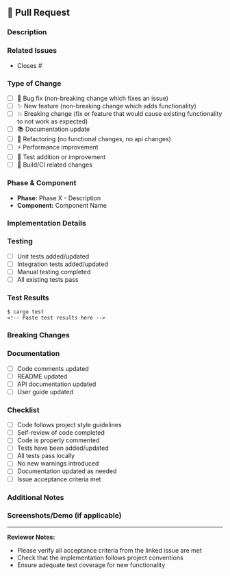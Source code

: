 ## 🚀 Pull Request

### Description
<!-- Provide a brief description of what this PR accomplishes -->

### Related Issues
<!-- Link to related issues using: Closes #X, Fixes #Y, Relates to #Z -->
- Closes #

### Type of Change
<!-- Mark the relevant option with an [x] -->
- [ ] 🐛 Bug fix (non-breaking change which fixes an issue)
- [ ] ✨ New feature (non-breaking change which adds functionality)
- [ ] 💥 Breaking change (fix or feature that would cause existing functionality to not work as expected)
- [ ] 📚 Documentation update
- [ ] 🔧 Refactoring (no functional changes, no api changes)
- [ ] ⚡ Performance improvement
- [ ] 🧪 Test addition or improvement
- [ ] 🔨 Build/CI related changes

### Phase & Component
<!-- Specify which phase and component this PR affects -->
- **Phase:** Phase X - Description
- **Component:** Component Name

### Implementation Details
<!-- Describe the implementation approach and key changes -->

### Testing
<!-- Describe how this change has been tested -->
- [ ] Unit tests added/updated
- [ ] Integration tests added/updated
- [ ] Manual testing completed
- [ ] All existing tests pass

### Test Results
```
$ cargo test
<!-- Paste test results here -->
```

### Breaking Changes
<!-- If this is a breaking change, describe what breaks and how to migrate -->

### Documentation
<!-- Mark what documentation has been updated -->
- [ ] Code comments updated
- [ ] README updated
- [ ] API documentation updated
- [ ] User guide updated

### Checklist
<!-- Review checklist - mark completed items with [x] -->
- [ ] Code follows project style guidelines
- [ ] Self-review of code completed
- [ ] Code is properly commented
- [ ] Tests have been added/updated
- [ ] All tests pass locally
- [ ] No new warnings introduced
- [ ] Documentation updated as needed
- [ ] Issue acceptance criteria met

### Additional Notes
<!-- Any additional information, concerns, or context -->

### Screenshots/Demo (if applicable)
<!-- Add screenshots or demo output if relevant -->

---

**Reviewer Notes:**
- Please verify all acceptance criteria from the linked issue are met
- Check that the implementation follows project conventions
- Ensure adequate test coverage for new functionality
